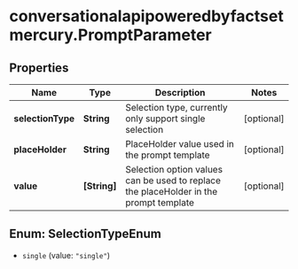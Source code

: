 # conversationalapipoweredbyfactsetmercury.PromptParameter

## Properties

Name | Type | Description | Notes
------------ | ------------- | ------------- | -------------
**selectionType** | **String** | Selection type, currently only support single selection | [optional] 
**placeHolder** | **String** | PlaceHolder value used in the prompt template | [optional] 
**value** | **[String]** | Selection option values can be used to replace the placeHolder in the prompt template | [optional] 



## Enum: SelectionTypeEnum


* `single` (value: `"single"`)





